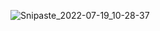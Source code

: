 ![Snipaste_2022-07-19_10-28-37](https://cdn.jsdelivr.net/gh/redvapour/Drawing-bed/%E4%BB%8E0%E5%BC%80%E5%A7%8B%E6%90%AD%E5%8D%9A%E5%AE%A2/202207202245209.jpg)